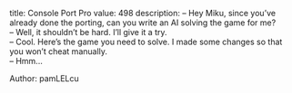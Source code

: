 title: Console Port Pro
value: 498
description: – Hey Miku, since you’ve already done the porting, can you write an AI solving the game for me?  
– Well, it shouldn’t be hard. I’ll give it a try.  
– Cool. Here’s the game you need to solve. I made some changes so that you won’t cheat manually.  
– Hmm... 

Author: pamLELcu